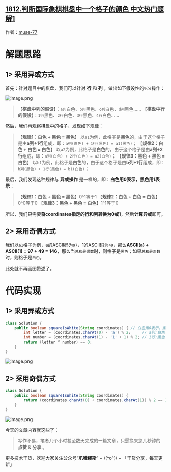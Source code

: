 ## [1812.判断国际象棋棋盘中一个格子的颜色 中文热门题解1](https://leetcode.cn/problems/determine-color-of-a-chessboard-square/solutions/100000/zhua-wa-mou-si-by-muse-77-rciy)

作者：[muse-77](https://leetcode.cn/u/muse-77)
# 解题思路

## 1> 采用异或方式
首先：针对题目中的棋盘，我们可以针对 **行** 和 **列** ，做出如下假设性的`拆分`操作：

![image.png](https://pic.leetcode.cn/1670460519-hDmKUk-image.png)

> 【**棋盘中列的假设**】：`a列`白色、`b列`黑色、`c列`白色、`d列`黑色……
> 【**棋盘中行的假设**】：`1行`黑色、`2行`白色、`3行`黑色、`4行`白色……

然后，我们再观察棋盘中的格子，发现如下规律：
> 【**规律1：白色 + 黑色 = 黑色**】
> 以`a1`为例，此格子是**黑色**的，由于这个格子是由**a列+1行**组成，即：`a列(白色) + 1行(黑色) = a1(黑色)`；
> 【**规律2：白色 + 白色 = 白色**】
> 以`a2`为例，此格子是**白色**的，由于这个格子是由**a列+2行**组成，即：`a列(白色) + 2行(白色) = a2(白色)`；
> 【**规律3：黑色 + 黑色 = 白色**】
> 以`b1`为例，此格子是**白色**的，由于这个格子是由**b列+1行**组成，即：`b列(黑色) + 1行(黑色) = b1(白色)`；

最后，我们发现这种规律与 **异或操作** 是一样的，即：**白色用0表示，黑色用1表示**：
> 【**规律1：白色 + 黑色 = 黑色**】0^1等于1 
> 【**规律2：白色 + 白色 = 白色**】0^0等于0 
> 【**规律3：黑色 + 黑色 = 白色**】1^1等于0

所以，我们只需要**将coordinates指定的行和列转换为0或1**，然后**计算异或**即可。

## 2> 采用奇偶方式
我们以`a1`格子为例，a的ASCII码为`97`，1的ASCII码为`49`，那么**ASCII(a) + ASCII(1) = 97 + 49 = 146**，那么当`总和是偶数`时，则格子是`黑色`；如果`总和是奇数`时，则格子是`白色`。

此处就不再画图赘述了。

# 代码实现

## 1> 采用异或方式
```java
class Solution {
    public boolean squareIsWhite(String coordinates) { // 白色用0表示，黑色用1表示
        int letter = (coordinates.charAt(0) - 'a') % 2;     // a列:白色 b列:黑色 c列:白色 ……
        int number = (coordinates.charAt(1) - '1' + 1) % 2; // 1行:黑色 2行:白色 3行:黑色 ……
        return (letter ^ number) == 0; 
    }
}
```

![image.png](https://pic.leetcode.cn/1670460538-AkWRxy-image.png)

## 2> 采用奇偶方式

```java
class Solution {
    public boolean squareIsWhite(String coordinates) {
        return (coordinates.charAt(0) + coordinates.charAt(1)) % 2 == 1; // 白色用奇数表示，黑色用偶数表示
    }
}
```

![image.png](https://pic.leetcode.cn/1670462151-aCkQwd-image.png)

今天的文章内容就这些了：

> 写作不易，笔者几个小时甚至数天完成的一篇文章，只愿换来您几秒钟的 **点赞** & **分享** 。

更多技术干货，欢迎大家关注公众号“**爪哇缪斯**” ~ \\(^o^)/ ~ 「干货分享，每天更新」